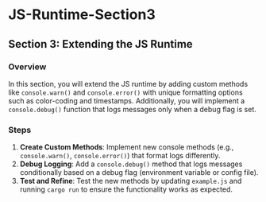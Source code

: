 # JS-Runtime-Section3

## Section 3: Extending the JS Runtime

### Overview
In this section, you will extend the JS runtime by adding custom methods like `console.warn()` and `console.error()` with unique formatting options such as color-coding and timestamps. Additionally, you will implement a `console.debug()` function that logs messages only when a debug flag is set.

### Steps
1. **Create Custom Methods**: Implement new console methods (e.g., `console.warn()`, `console.error()`) that format logs differently.
2. **Debug Logging**: Add a `console.debug()` method that logs messages conditionally based on a debug flag (environment variable or config file).
3. **Test and Refine**: Test the new methods by updating `example.js` and running `cargo run` to ensure the functionality works as expected.
